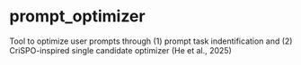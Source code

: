 # prompt_optimizer
Tool to optimize user prompts through (1) prompt task indentification and (2) CriSPO-inspired single candidate optimizer (He et al., 2025) 
